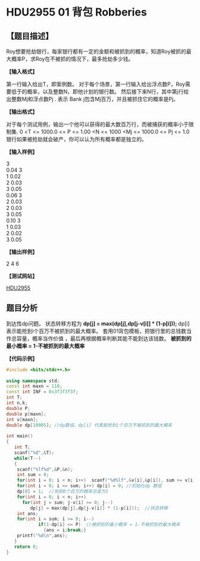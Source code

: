 # HDU2955 01 背包 Robberies


## 【题目描述】

Roy想要抢劫银行，每家银行都有一定的金额和被抓到的概率，知道Roy被抓的最大概率P，求Roy在不被抓的情况下，最多抢劫多少钱。

**【输入格式】**

第一行输入给出T，即案例数。
对于每个场景，第一行输入给出浮点数P，Roy需要低于的概率，以及整数N，即他计划的银行数。
然后接下来N行，其中第j行给出整数Mj和浮点数Pj . 表示 Bank j包含Mj百万，并且被抓住它的概率是Pj。

**【输出格式】**

对于每个测试用例，输出一个他可以获得的最大数百万行，而被捕获的概率小于限制集.
0 <T <= 1000.0 <= P <= 1.00 <N <= 1000 <Mj <= 1000.0 <= Pj <= 1.0
银行如果被抢劫就会破产，你可以认为所有概率都是独立的。

**【输入样例】**

3  
0.04 3  
1 0.02  
2 0.03  
3 0.05  
0.06 3  
2 0.03  
2 0.03  
3 0.05  
0.10 3  
1 0.03  
2 0.02  
3 0.05

**【输出样例】**

2
4
6


**【测试网站】**

[HDU2955](http://acm.hdu.edu.cn/showproblem.php?pid=2955)



## 题目分析

到达性dp问题。
状态转移方程为 <b> dp[j] = max(dp[j],dp[j-v[i]] * (1-p[i])); </b> dp[i] 表示能抢到i个百万不被抓到的最大概率。
套用01背包模板，把银行里的总钱数当作总容量，概率当作价值 ，最后再根据概率判断其能不能到达该钱数。
<b>被抓到的最小概率 = 1-不被抓到的最大概率</b>

**【代码示例】**
```c++
#include <bits/stdc++.h>
 
using namespace std;
const int maxn = 110;
const int INF = 0x3f3f3f3f;
int T;
int n,k;
double P;
double p[maxn];
int v[maxn];
double dp[10005]; //dp数组，dp[i] 代表能抢到i个百万不被抓到的最大概率
 
int main()
{
   int T;
   scanf("%d",&T);
   while(T--)
   {
    scanf("%lf%d",&P,&n);
    int sum = 0;
    for(int i = 0; i < n; i++)  scanf("%d%lf",&v[i],&p[i]), sum += v[i]; //统计总钱数
    for(int i = 0; i <= sum; i++) dp[i] = 0; //初始化dp 数组
    dp[0] = 1;  //抢到0个百万的概率总是为1
    for(int i = 0; i < n; i++)
      for(int j = sum; j-v[i] >= 0; j--)
         dp[j] = max(dp[j],dp[j-v[i]] * (1-p[i]));  //状态转移
    int ans;
    for(int i = sum; i >= 0; i--)
            if(1-dp[i] <= P)  //被抓到的最小概率 = 1-不被抓到的最大概率
              {ans = i;break;}
    printf("%d\n",ans);
   }
   return 0;
}
```
